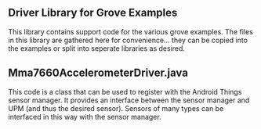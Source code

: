 Driver Library for Grove Examples
---------------------------------

This library contains support code for the various grove examples.
The files in this library are gathered here for convenience... they can be copied into
the examples or split into seperate libraries as desired.


Mma7660AccelerometerDriver.java
-------------------------------
This code is a class that can be used to register with the Android Things sensor manager. It
provides an interface between the sensor manager and UPM (and thus the desired sensor). Sensors of
many types can be interfaced in this way with the sensor manager.
